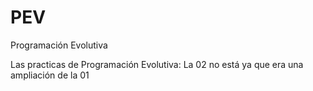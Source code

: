 # PEV
Programación Evolutiva

Las practicas de Programación Evolutiva: La 02 no está ya que era una ampliación de la 01

